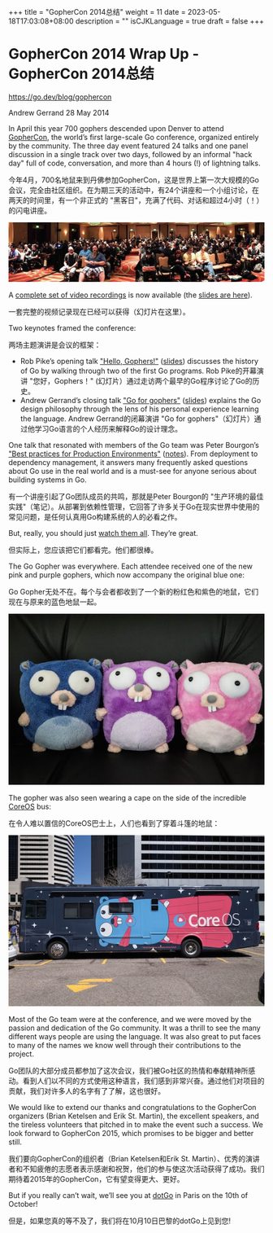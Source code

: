 +++
title = "GopherCon 2014总结"
weight = 11
date = 2023-05-18T17:03:08+08:00
description = ""
isCJKLanguage = true
draft = false
+++

# GopherCon 2014 Wrap Up - GopherCon 2014总结

https://go.dev/blog/gophercon

Andrew Gerrand
28 May 2014

In April this year 700 gophers descended upon Denver to attend [GopherCon](http://www.gophercon.com/), the world’s first large-scale Go conference, organized entirely by the community. The three day event featured 24 talks and one panel discussion in a single track over two days, followed by an informal "hack day" full of code, conversation, and more than 4 hours (!) of lightning talks.

今年4月，700名地鼠来到丹佛参加GopherCon，这是世界上第一次大规模的Go会议，完全由社区组织。在为期三天的活动中，有24个讲座和一个小组讨论，在两天的时间里，有一个非正式的 "黑客日"，充满了代码、对话和超过4小时（！）的闪电讲座。

![img](GopherCon%202014%20Wrap%20Up_img/image02.jpg)

A [complete set of video recordings](http://confreaks.com/events/gophercon2014) is now available (the [slides are here](https://github.com/gophercon/2014-talks)).

一套完整的视频记录现在已经可以获得（幻灯片在这里）。

Two keynotes framed the conference:

两场主题演讲是会议的框架：

- Rob Pike’s opening talk ["Hello, Gophers!"](https://www.youtube.com/watch?v=VoS7DsT1rdM) ([slides](https://go.dev/talks/2014/hellogophers.slide)) discusses the history of Go by walking through two of the first Go programs. Rob Pike的开幕演讲 "您好，Gophers！" (幻灯片）通过走访两个最早的Go程序讨论了Go的历史。
- Andrew Gerrand’s closing talk ["Go for gophers"](https://www.youtube.com/watch?v=dKGmK_Z1Zl0) ([slides](https://go.dev/talks/2014/go4gophers.slide)) explains the Go design philosophy through the lens of his personal experience learning the language. Andrew Gerrand的闭幕演讲 "Go for gophers"（幻灯片）通过他学习Go语言的个人经历来解释Go的设计理念。

One talk that resonated with members of the Go team was Peter Bourgon’s ["Best practices for Production Environments"](https://www.youtube.com/watch?v=Y1-RLAl7iOI) ([notes](http://peter.bourgon.org/go-in-production/)). From deployment to dependency management, it answers many frequently asked questions about Go use in the real world and is a must-see for anyone serious about building systems in Go.

有一个讲座引起了Go团队成员的共鸣，那就是Peter Bourgon的 "生产环境的最佳实践"（笔记）。从部署到依赖性管理，它回答了许多关于Go在现实世界中使用的常见问题，是任何认真用Go构建系统的人的必看之作。

But, really, you should just [watch them all](http://confreaks.com/events/gophercon2014). They’re great.

但实际上，您应该把它们都看完。他们都很棒。

The Go Gopher was everywhere. Each attendee received one of the new pink and purple gophers, which now accompany the original blue one:

Go Gopher无处不在。每个与会者都收到了一个新的粉红色和紫色的地鼠，它们现在与原来的蓝色地鼠一起。

![img](GopherCon%202014%20Wrap%20Up_img/image01.jpg)

The gopher was also seen wearing a cape on the side of the incredible [CoreOS](https://coreos.com/) bus:

在令人难以置信的CoreOS巴士上，人们也看到了穿着斗篷的地鼠：

![img](GopherCon%202014%20Wrap%20Up_img/image00.jpg)

Most of the Go team were at the conference, and we were moved by the passion and dedication of the Go community. It was a thrill to see the many different ways people are using the language. It was also great to put faces to many of the names we know well through their contributions to the project.

Go团队的大部分成员都参加了这次会议，我们被Go社区的热情和奉献精神所感动。看到人们以不同的方式使用这种语言，我们感到非常兴奋。通过他们对项目的贡献，我们对许多人的名字有了了解，这也很好。

We would like to extend our thanks and congratulations to the GopherCon organizers (Brian Ketelsen and Erik St. Martin), the excellent speakers, and the tireless volunteers that pitched in to make the event such a success. We look forward to GopherCon 2015, which promises to be bigger and better still.

我们要向GopherCon的组织者（Brian Ketelsen和Erik St. Martin）、优秀的演讲者和不知疲倦的志愿者表示感谢和祝贺，他们的参与使这次活动获得了成功。我们期待着2015年的GopherCon，它有望变得更大、更好。

But if you really can’t wait, we’ll see you at [dotGo](http://www.dotgo.eu/) in Paris on the 10th of October!

但是，如果您真的等不及了，我们将在10月10日巴黎的dotGo上见到您!
